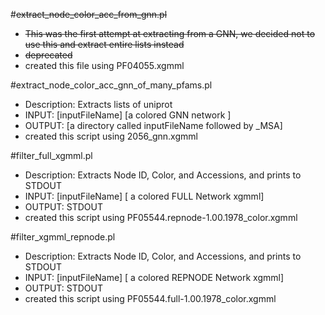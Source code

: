 #~~extract_node_color_acc_from_gnn.pl~~
* ~~This was the first attempt at extracting from a GNN, we decided not to use this and extract entire lists instead~~
* ~~deprecated~~
* created this file using PF04055.xgmml

#extract_node_color_acc_gnn_of_many_pfams.pl
* Description: Extracts lists of uniprot
* INPUT: [inputFileName] [a colored GNN network ]
* OUTPUT: [a directory called inputFileName followed by _MSA]
* created this script using 2056_gnn.xgmml 

#filter_full_xgmml.pl
* Description: Extracts Node ID, Color, and Accessions, and prints to STDOUT
* INPUT: [inputFileName] [ a colored FULL Network xgmml]
* OUTPUT: STDOUT
* created this script using PF05544.repnode-1.00.1978_color.xgmml


#filter_xgmml_repnode.pl
* Description: Extracts Node ID, Color, and Accessions, and prints to STDOUT
* INPUT: [inputFileName] [ a colored REPNODE Network xgmml]
* OUTPUT: STDOUT
* created this script using PF05544.full-1.00.1978_color.xgmml
